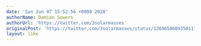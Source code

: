 ```yaml
---
date: 'Sun Jun 07 15:52:56 +0000 2020'
authorName: Damian Sowers
authorUrl: 'https://twitter.com/3solarmasses'
originalPost: 'https://twitter.com/3solarmasses/status/1269658609350111232'
layout: like
---
```

